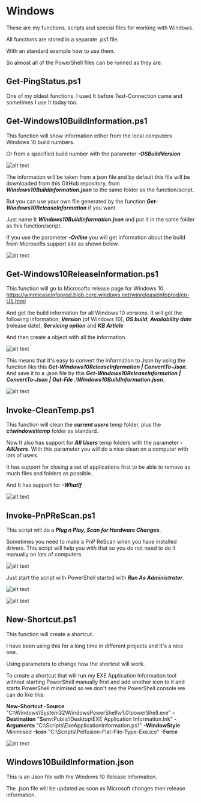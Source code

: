 # Windows

These are my functions, scripts and special files for working with Windows.

All functions are stored in a separate .ps1 file.

With an standard example how to use them.

So almost all of the PowerShell files can be runned as they are.

Get-PingStatus.ps1
------------------
One of my oldest functions.
I used It before Test-Connection came and sometimes I use It today too.

Get-Windows10BuildInformation.ps1
---------------------------------
This function will show information either from the local computers Windows 10 build numbers.

Or from a specified build number with the parameter ***-OSBuildVersion***

![alt text](https://github.com/FredrikWall/PowerShell/blob/master/Windows/Pictures/Get-Windows10BuildInformation01.png?raw=true)

The information will be taken from a json file and by default this file will be downloaded from this GitHub repository, from ***Windows10BuildInformation.json*** to the same folder as the function/script.

But you can use your own file generated by the function ***Get-Windows10ReleaseInformation*** if you want.

Just name It ***Windows10BuildInformation.json*** and put It in the same folder as this function/script.

If you use the parameter ***-Online*** you will get information about the build from Microsofts support site as shown below.

![alt text](https://github.com/FredrikWall/PowerShell/blob/master/Windows/Pictures/Get-Windows10BuildInformation02.png?raw=true)

Get-Windows10ReleaseInformation.ps1
-----------------------------------
This function will go to Microsofts release page for Windows 10.
https://winreleaseinfoprod.blob.core.windows.net/winreleaseinfoprod/en-US.html

And get the build information for all Windows 10 versions.
It will get the following information, ***Version*** (of Windows 10), ***OS build***, ***Availability date*** (release date), ***Servicing option*** and ***KB Article***

And then create a object with all the information.

![alt text](https://github.com/FredrikWall/PowerShell/blob/master/Windows/Pictures/Get-Windows10ReleasInformation02.png?raw=true)

This means that It's easy to convert the information to Json by using the function like this ***Get-Windows10ReleaseInformation | ConvertTo-Json***.
And save it to a .json file by this ***Get-Windows10ReleaseInformation | ConvertTo-Json | Out-File .\Windows10BuildInformation.json***. 

![alt text](https://github.com/FredrikWall/PowerShell/blob/master/Windows/Pictures/Get-Windows10ReleasInformation01.png?raw=true)

Invoke-CleanTemp.ps1
--------------------
This function will clean the ***current users*** temp folder, plus the ***c:\windows\temp*** folder as standard.

Now It also has support for ***All Users*** temp folders with the parameter ***-AllUsers***.
With this parameter you will do a nice clean on a computer with lots of users.

It has support for closing a set of applications first to be able to remove as much files and folders as possible.

And It has support for ***-WhatIf***

![alt text](https://github.com/FredrikWall/PowerShell/blob/master/Windows/Pictures/Invoke-CleanTemp.png?raw=true)

Invoke-PnPReScan.ps1
--------------------
This script will do a ***Plug n Play, Scan for Hardware Changes***.

Sometimes you need to make a PnP ReScan when you have installed drivers.
This script will help you with that so you do not need to do It manually on lots of computers.

![alt text](https://github.com/FredrikWall/PowerShell/blob/master/Windows/Pictures/Invoke-PnPReScan02.png?raw=true)

Just start the script with PowerShell started with ***Run As Administrator***.

![alt text](https://github.com/FredrikWall/PowerShell/blob/master/Windows/Pictures/Invoke-PnPReScan.png?raw=true)

![alt text](https://github.com/FredrikWall/PowerShell/blob/master/Windows/Pictures/Invoke-PnPReScan03.png?raw=true)


New-Shortcut.ps1
----------------
This function will create a shortcut.

I have been using this for a long time in different projects and It's a nice one.

Using parameters to change how the shortcut will work.

To create a shortcut that will run my EXE Application Information tool without starting PowerShell manually first and add another icon to it and starts PowerShell minimised so we don't see the PowerShell console we can do like this:

**New-Shortcut -Source** "C:\Windows\System32\WindowsPowerShell\v1.0\powerShell.exe" **-Destination** "$env:Public\Desktop\EXE Application Information.lnk" **-Arguments** "C:\Scripts\ExeApplicationInformation.ps1" **-WindowStyle** Minimised **-Icon** "C:\Scripts\Pelfusion-Flat-File-Type-Exe.ico" **-Force**

![alt text](https://github.com/FredrikWall/PowerShell/blob/master/Windows/Pictures/New-Shortcut01.png?raw=true)


Windows10BuildInformation.json
------------------------------
This is an Json file with the Windows 10 Release Information.

The .json file will be updated as soon as Microsoft changes their release information.
